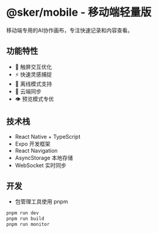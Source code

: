 # @sker/mobile - 移动端轻量版

移动端专用的AI协作画布，专注快速记录和内容查看。

## 功能特性

- 📱 触屏交互优化
- ⚡ 快速灵感捕捉
- 📶 离线模式支持
- 🔄 云端同步
- 👁️ 预览模式专优

## 技术栈

- React Native + TypeScript
- Expo 开发框架
- React Navigation
- AsyncStorage 本地存储
- WebSocket 实时同步


## 开发
- 包管理工具使用 pnpm
```bash
pnpm run dev
pnpm run build
pnpm run monitor
```